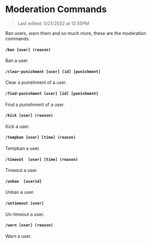 # Moderation Commands

> Last edited: 5/21/2022 at 12:55PM

Ban users, warn them and so much more, these are the moderation commands.

#### `/ban [user] (reason)`
Ban a user.

#### `/clear-punishment [user] [id] [punishment]`
Clear a punishment of a user.

#### `/find-punishment [user] [id] [punishment]`
Find a punishment of a user.

#### `/kick [user] (reason)`
Kick a user.

#### `/tempban [user] [time] (reason)`
Tempban a user.

#### `/timeout  [user] [time] (reason)`
Timeout a user.

#### `/unban  [userid]`
Unban a user.

#### `/untimeout [user]`
Un-timeout a user.

#### `/warn [user] (reason)`
Warn a user.